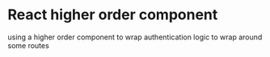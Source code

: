 # React higher order component

using a higher order component to wrap authentication logic to wrap around some routes